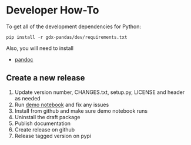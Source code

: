 # Developer How-To

To get all of the development dependencies for Python:

```
pip install -r gdx-pandas/dev/requirements.txt
```

Also, you will need to install

- [pandoc](https://pandoc.org/installing.html)

## Create a new release

1. Update version number, CHANGES.txt, setup.py, LICENSE and header as needed
2. Run [demo notebook](https://github.com/Smart-DS/demos/blob/master/demo_sssmatch_applied_to_rts_gmlc.ipynb) and fix any issues
3. Install from github and make sure demo notebook runs
4. Uninstall the draft package
5. Publish documentation
6. Create release on github
7. Release tagged version on pypi
   

